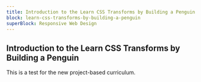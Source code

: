 ```yaml
---
title: Introduction to the Learn CSS Transforms by Building a Penguin
block: learn-css-transforms-by-building-a-penguin
superBlock: Responsive Web Design
---
```


## Introduction to the Learn CSS Transforms by Building a Penguin

This is a test for the new project-based curriculum.
